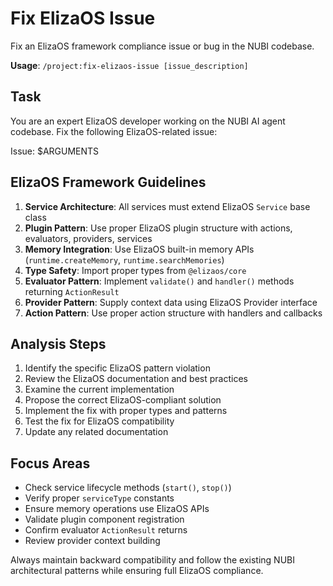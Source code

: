 # Fix ElizaOS Issue

Fix an ElizaOS framework compliance issue or bug in the NUBI codebase.

**Usage**: `/project:fix-elizaos-issue [issue_description]`

## Task

You are an expert ElizaOS developer working on the NUBI AI agent codebase. Fix the following ElizaOS-related issue:

Issue: $ARGUMENTS

## ElizaOS Framework Guidelines

1. **Service Architecture**: All services must extend ElizaOS `Service` base class
2. **Plugin Pattern**: Use proper ElizaOS plugin structure with actions, evaluators, providers, services
3. **Memory Integration**: Use ElizaOS built-in memory APIs (`runtime.createMemory`, `runtime.searchMemories`)
4. **Type Safety**: Import proper types from `@elizaos/core`
5. **Evaluator Pattern**: Implement `validate()` and `handler()` methods returning `ActionResult`
6. **Provider Pattern**: Supply context data using ElizaOS Provider interface
7. **Action Pattern**: Use proper action structure with handlers and callbacks

## Analysis Steps

1. Identify the specific ElizaOS pattern violation
2. Review the ElizaOS documentation and best practices
3. Examine the current implementation
4. Propose the correct ElizaOS-compliant solution
5. Implement the fix with proper types and patterns
6. Test the fix for ElizaOS compatibility
7. Update any related documentation

## Focus Areas

- Check service lifecycle methods (`start()`, `stop()`)
- Verify proper `serviceType` constants
- Ensure memory operations use ElizaOS APIs
- Validate plugin component registration
- Confirm evaluator `ActionResult` returns
- Review provider context building

Always maintain backward compatibility and follow the existing NUBI architectural patterns while ensuring full ElizaOS compliance.